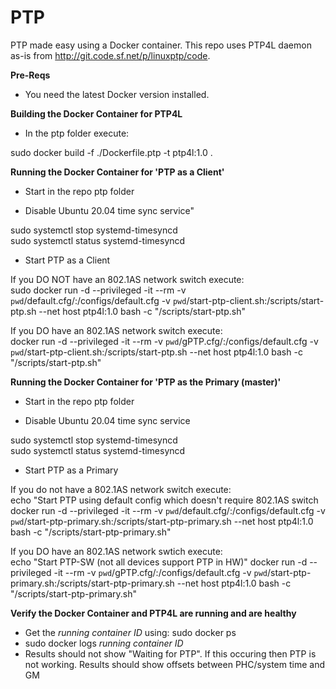 # PTP

PTP made easy using a Docker container. This repo uses PTP4L daemon as-is from http://git.code.sf.net/p/linuxptp/code. 


**Pre-Reqs**

- You need the latest Docker version installed.


**Building the Docker Container for PTP4L**

- In the ptp folder execute: 

sudo docker build -f ./Dockerfile.ptp -t ptp4l:1.0 .


**Running the Docker Container for 'PTP as a Client'**

- Start in the repo ptp folder


- Disable Ubuntu 20.04 time sync service"

sudo systemctl stop systemd-timesyncd <br>
sudo systemctl status systemd-timesyncd

- Start PTP as a Client

If you DO NOT have an 802.1AS network switch execute: <br>
sudo docker run -d --privileged -it --rm -v `pwd`/default.cfg/:/configs/default.cfg -v `pwd`/start-ptp-client.sh:/scripts/start-ptp.sh --net host ptp4l:1.0 bash -c "/scripts/start-ptp.sh"

If you DO have an 802.1AS network switch execute:<br>
docker run -d --privileged -it --rm -v `pwd`/gPTP.cfg/:/configs/default.cfg -v `pwd`/start-ptp-client.sh:/scripts/start-ptp.sh --net host ptp4l:1.0 bash -c "/scripts/start-ptp.sh"


**Running the Docker Container for 'PTP as the Primary (master)'**

- Start in the repo ptp folder


- Disable Ubuntu 20.04 time sync service

sudo systemctl stop systemd-timesyncd <br>
sudo systemctl status systemd-timesyncd

- Start PTP as a Primary

If you do not have a 802.1AS network switch execute:<br>
echo "Start PTP using default config which doesn't require 802.1AS switch
docker run -d --privileged -it --rm -v `pwd`/default.cfg/:/configs/default.cfg -v `pwd`/start-ptp-primary.sh:/scripts/start-ptp-primary.sh --net host ptp4l:1.0 bash -c "/scripts/start-ptp-primary.sh"

If you DO have an  802.1AS network swtich execute:<br>
echo "Start PTP-SW (not all devices support PTP in HW)"
docker run -d --privileged -it --rm -v `pwd`/gPTP.cfg/:/configs/default.cfg -v `pwd`/start-ptp-primary.sh:/scripts/start-ptp-primary.sh --net host ptp4l:1.0 bash -c "/scripts/start-ptp-primary.sh"


**Verify the Docker Container and PTP4L are running and are healthy**

- Get the _running container ID_ using: sudo docker ps
- sudo docker logs _running container ID_
- Results should not show "Waiting for PTP". If this occuring then PTP is not working. Results should show offsets between PHC/system time and GM



